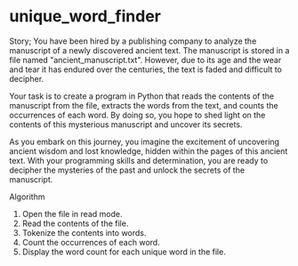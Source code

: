 # unique_word_finder
Story; 
You have been hired by a publishing company to analyze the manuscript of a newly discovered ancient text. The manuscript is stored in a file named "ancient_manuscript.txt". However, due to its age and the wear and tear it has endured over the centuries, the text is faded and difficult to decipher.

Your task is to create a program in Python that reads the contents of the manuscript from the file, extracts the words from the text, and counts the occurrences of each word. By doing so, you hope to shed light on the contents of this mysterious manuscript and uncover its secrets.

As you embark on this journey, you imagine the excitement of uncovering ancient wisdom and lost knowledge, hidden within the pages of this ancient text. With your programming skills and determination, you are ready to decipher the mysteries of the past and unlock the secrets of the manuscript.

Algorithm
1. Open the file in read mode.
2. Read the contents of the file.
3. Tokenize the contents into words.
4. Count the occurrences of each word.
5. Display the word count for each unique word in the file.
